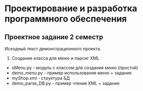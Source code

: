 # Проектирование и разработка программного обеспечения
## Проектное задание 2 семестр

Исходный текст демонстрационного проекта.

 1. Создание класса для меню и парсиг XML
  - sMenu.py - модуль с классом для создания меню (простой)
  - demo_menu.py	- пример использования меню + задание
  - myShop.xml - структура БД
  - demo_parse_DB.py	- пример чтения XML + задание
